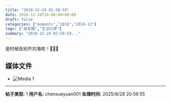 ```yaml
---
title: "2018-12-24 02:58:59"
date: 2018-12-24T14:00:00+08:00
draft: false
categories: ["moments","2018","2018-12"]
tags: ["朋友圈","生活记录"]
summary: "2018-12-24 02:58:59..."
---
```


是时候告别齐刘海啦！💁🏻‍♀️

## 媒体文件

- ![Media 1](/Moments/photos/2018-12-24/201812240258590.jpg)

---

**帖子类型:** 1
**用户名:** chenxueyuan001
**处理时间:** 2025/8/28 20:56:55